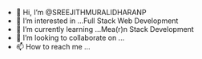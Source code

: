- 👋 Hi, I’m @SREEJITHMURALIDHARANP
- 👀 I’m interested in ...Full Stack Web Development
- 🌱 I’m currently learning ...Mea(r)n Stack Development
- 💞️ I’m looking to collaborate on ...
- 📫 How to reach me ...

<!---
SREEJITHMURALIDHARANP/SREEJITHMURALIDHARANP is a ✨ special ✨ repository because its `README.md` (this file) appears on your GitHub profile.
You can click the Preview link to take a look at your changes.
--->

